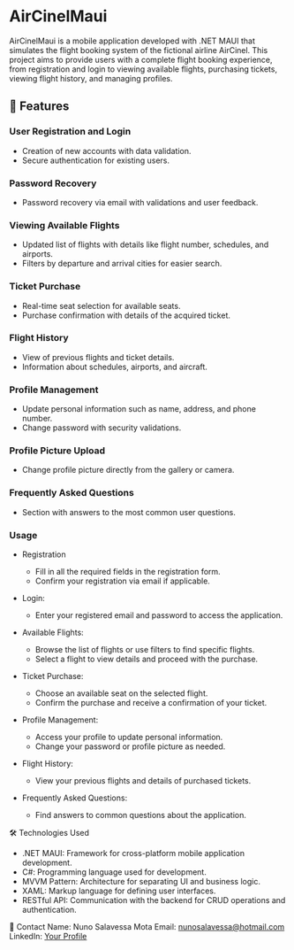 # AirCinelMaui

AirCinelMaui is a mobile application developed with .NET MAUI that simulates the flight booking system of the fictional airline AirCinel. This project aims to provide users with a complete flight booking experience, from registration and login to viewing available flights, purchasing tickets, viewing flight history, and managing profiles.

## 📱 Features

### User Registration and Login
- Creation of new accounts with data validation.
- Secure authentication for existing users.

### Password Recovery
- Password recovery via email with validations and user feedback.

### Viewing Available Flights
- Updated list of flights with details like flight number, schedules, and airports.
- Filters by departure and arrival cities for easier search.

### Ticket Purchase
- Real-time seat selection for available seats.
- Purchase confirmation with details of the acquired ticket.

### Flight History
- View of previous flights and ticket details.
- Information about schedules, airports, and aircraft.

### Profile Management
- Update personal information such as name, address, and phone number.
- Change password with security validations.

### Profile Picture Upload
- Change profile picture directly from the gallery or camera.

### Frequently Asked Questions
- Section with answers to the most common user questions.

### Usage
- Registration
  - Fill in all the required fields in the registration form.
  - Confirm your registration via email if applicable.

- Login:
  - Enter your registered email and password to access the application.

- Available Flights:
  - Browse the list of flights or use filters to find specific flights.
  - Select a flight to view details and proceed with the purchase.

- Ticket Purchase:
  - Choose an available seat on the selected flight.
  - Confirm the purchase and receive a confirmation of your ticket.

- Profile Management:
  - Access your profile to update personal information.
  - Change your password or profile picture as needed.

- Flight History:
  - View your previous flights and details of purchased tickets.

- Frequently Asked Questions:
  - Find answers to common questions about the application.

🛠️ Technologies Used
  - .NET MAUI: Framework for cross-platform mobile application development.
  - C#: Programming language used for development.
  - MVVM Pattern: Architecture for separating UI and business logic.
  - XAML: Markup language for defining user interfaces.
  - RESTful API: Communication with the backend for CRUD operations and authentication.

📧 Contact
Name: Nuno Salavessa Mota
Email: nunosalavessa@hotmail.com
LinkedIn: [Your Profile](https://www.linkedin.com/in/nunosalavessamota/)
